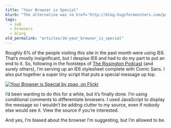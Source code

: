 ```yaml
---
title: "Your Browser is Special"
blurb: "The alternative was <a href='http://blog.hugsformonsters.com/post/87657240/overly-judgemental-ie6-splash-pages'>Overly Judgemental IE6 Splash Pages</a>"
tags:
  - ie6
  - browsers
  - blarg
old_permalink: "articles/16-your_browser_is_special"
---
```


Roughly 6% of the people visiting this site in the past month were using IE6. That’s mostly insignificant, but I despise IE6 and had to do my part to put an end to it. So, following in the footsteps of [The Rissington Podcast](http://therissingtonpodcast.co.uk/) (and surely others), I’m serving up an IE6 stylesheet complete with Comic Sans. I also put together a super tiny script that puts a special message up top.

[![Your Browser is Special by zpao, on Flickr](https://farm4.static.flickr.com/3559/3376947996_7b3fa08bc4.jpg "Your Browser is Special by zpao, on Flickr")](http://www.flickr.com/photos/zpao/3376947996/)

I’d been wanting to do this for a while, but it’s finally done. I’m using conditional comments to differentiate browsers. I used JavaScript to display the message so I wouldn’t be adding clutter to my source, even if nobody else would see it. View the source if you’re interested.

And yes, I’m biased about the browser I’m suggesting, but I’m allowed to be.
